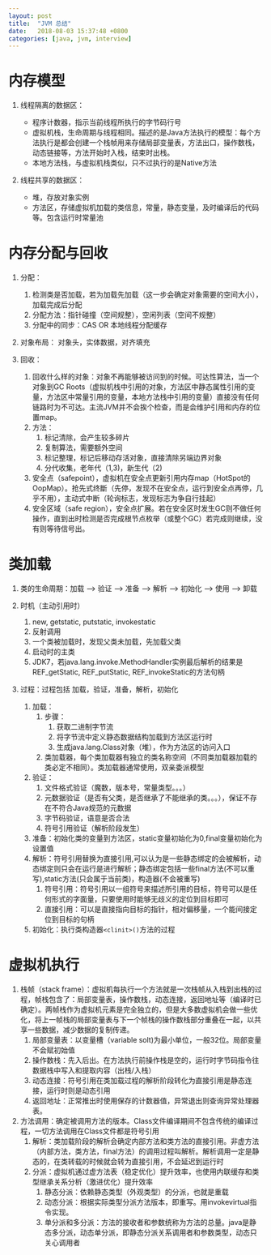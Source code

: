 ```yaml
---
layout: post
title:  "JVM 总结"
date:   2018-08-03 15:37:48 +0800
categories: [java, jvm, interview]
---
```


# 内存模型

1. 线程隔离的数据区：
    * 程序计数器，指示当前线程所执行的字节码行号
    * 虚拟机栈，生命周期与线程相同。描述的是Java方法执行的模型：每个方法执行是都会创建一个栈帧用来存储局部变量表，方法出口，操作数栈，动态链接等，方法开始时入栈，结束时出栈。
    * 本地方法栈，与虚拟机栈类似，只不过执行的是Native方法

2. 线程共享的数据区：
    * 堆，存放对象实例
    * 方法区，存储虚拟机加载的类信息，常量，静态变量，及时编译后的代码等。包含运行时常量池

# 内存分配与回收

1. 分配：
    1. 检测类是否加载，若为加载先加载（这一步会确定对象需要的空间大小），加载完成后分配
    2. 分配方法：指针碰撞（空间规整），空闲列表（空间不规整）
    3. 分配中的同步：CAS OR 本地线程分配缓存

2. 对象布局： 对象头，实体数据，对齐填充

3. 回收：
    1. 回收什么样的对象：对象不再能够被访问到的时候。可达性算法，当一个对象到GC Roots（虚拟机栈中引用的对象，方法区中静态属性引用的变量，方法区中常量引用的变量，本地方法栈中引用的变量）直接没有任何链路时为不可达。主流JVM并不会挨个检查，而是会维护引用和内存的位置map。
    2. 方法：
        1. 标记清除，会产生较多碎片
        2. 复制算法，需要额外空间
        3. 标记整理，标记后移动存活对象，直接清除另端边界对象
        4. 分代收集，老年代（1,3)，新生代（2)
    3. 安全点（safepoint），虚拟机在安全点更新引用内存map（HotSpot的OopMap）。抢先式终斷（先停，发现不在安全点，运行到安全点再停，几乎不用），主动式中断（轮询标志，发现标志为争自行挂起）
    4. 安全区域（safe region），安全点扩展。若在安全区时发生GC则不做任何操作，直到出时检测是否完成根节点枚举（或整个GC）若完成则继续，没有则等待信号出。

# 类加载

1. 类的生命周期：加载 --> 验证 --> 准备 --> 解析 --> 初始化 --> 使用 --> 卸载

2. 时机（主动引用时）
    1. new, getstatic, putstatic, invokestatic
    2. 反射调用
    3. 一个类被加载时，发现父类未加载，先加载父类
    4. 启动时的主类
    5. JDK7，若java.lang.invoke.MethodHandler实例最后解析的结果是REF_getStatic, REF_putStatic, REF_invokeStatic的方法句柄

3. 过程：过程包括 加载，验证，准备，解析，初始化
    1. 加载：
        1. 步骤：
            1. 获取二进制字节流
            2. 将字节流中定义静态数据结构加载到方法区运行时
            3. 生成java.lang.Class对象（堆），作为方法区的访问入口
        2. 类加载器，每个类加载器有独立的类名称空间（不同类加载器加载的类必定不相同）。类加载器通常使用，双亲委派模型
    2. 验证：
        1. 文件格式验证（魔数，版本号，常量类型。。。）
        2. 元数据验证（是否有父类，是否继承了不能继承的类。。。），保证不存在不符合Java规范的元数据
        3. 字节码验证，语意是否合法
        4. 符号引用验证（解析阶段发生）
    3. 准备：初始化类的变量到方法区，static变量初始化为0,final变量初始化为设置值
    4. 解析：符号引用替换为直接引用,可以认为是一些静态绑定的会被解析，动态绑定则只会在运行是进行解析；静态绑定包括一些final方法(不可以重写),static方法(只会属于当前类)，构造器(不会被重写)
        1. 符号引用：符号引用以一组符号来描述所引用的目标，符号可以是任何形式的字面量，只要使用时能够无歧义的定位到目标即可
        2. 直接引用：可以是直接指向目标的指针，相对偏移量，一个能间接定位到目标的句柄
    5. 初始化：执行类构造器`<clinit>()`方法的过程

# 虚拟机执行

1. 栈帧（stack frame）：虚拟机每执行一个方法就是一次栈帧从入栈到出栈的过程，帧栈包含了：局部变量表，操作数栈，动态连接，返回地址等（编译时已确定）。两帧栈作为虚拟机元素是完全独立的，但是大多数虚拟机会做一些优化，将上一帧栈的局部变量表与下一个帧栈的操作数栈部分重叠在一起，以共享一些数据，减少数据的复制传递。
    1. 局部变量表：以变量槽（variable solt)为最小单位，一般32位。局部变量不会赋初始值
    2. 操作数栈：先入后出。在方法执行前操作栈是空的，运行时字节码指令往数据栈中写入和提取内容（出栈/入栈）
    3. 动态连接：符号引用在类加载过程的解析阶段转化为直接引用是静态连接，运行时则是动态引用
    4. 返回地址：正常推出时使用保存的计数器值，异常退出则查询异常处理器表。
2. 方法调用：确定被调用方法的版本。Class文件编译期间不包含传统的编译过程，一切方法调用在Class文件都是符号引用
    1. 解析：类加载阶段的解析会确定内部方法和类方法的直接引用。非虚方法（内部方法，类方法，final方法）的调用过程叫解析。解析调用一定是静态的，在类转载的时候就会转为直接引用，不会延迟到运行时
    2. 分派：虚拟机通过虚方法表（稳定优化）提升效率，也使用内联缓存和类型继承关系分析（激进优化）提升效率
        1. 静态分派：依赖静态类型（外观类型）的分派，也就是重载
        2. 动态分派：根据实际类型分派方法版本，即重写。用invokevirtual指令实现。
        3. 单分派和多分派：方法的接收者和参数统称为方法的总量。java是静态多分派，动态单分派，即静态分派关系调用者和参数类型，动态只关心调用者
   